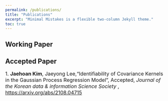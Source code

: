 ```yaml
---
permalink: /publications/
title: "Publications"
excerpt: "Minimal Mistakes is a flexible two-column Jekyll theme."
toc: true
---
```

## Working Paper

## Accepted Paper 

<font size = "3">1. **Jaehoan Kim**, Jaeyong Lee,“Identifiability of Covariance Kernels in the Gaussian Process Regression
Model”, Accepted, <em>Journal of the Korean data & information Science Society </em>, https://arxiv.org/abs/2108.04715 </font>